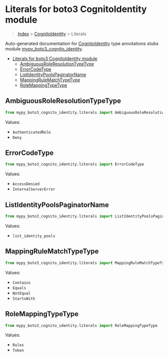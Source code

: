 # Literals for boto3 CognitoIdentity module

> [Index](..) > [CognitoIdentity](.) > Literals

Auto-generated documentation for
[CognitoIdentity](https://boto3.amazonaws.com/v1/documentation/api/1.17.78/reference/services/cognito-identity.html#CognitoIdentity)
type annotations stubs module
[mypy_boto3_cognito_identity](https://pypi.org/project/mypy-boto3-cognito-identity/).

- [Literals for boto3 CognitoIdentity module](#literals-for-boto3-cognitoidentity-module)
  - [AmbiguousRoleResolutionTypeType](#ambiguousroleresolutiontypetype)
  - [ErrorCodeType](#errorcodetype)
  - [ListIdentityPoolsPaginatorName](#listidentitypoolspaginatorname)
  - [MappingRuleMatchTypeType](#mappingrulematchtypetype)
  - [RoleMappingTypeType](#rolemappingtypetype)

## AmbiguousRoleResolutionTypeType

```python
from mypy_boto3_cognito_identity.literals import AmbiguousRoleResolutionTypeType
```

Values:

- `AuthenticatedRole`
- `Deny`

## ErrorCodeType

```python
from mypy_boto3_cognito_identity.literals import ErrorCodeType
```

Values:

- `AccessDenied`
- `InternalServerError`

## ListIdentityPoolsPaginatorName

```python
from mypy_boto3_cognito_identity.literals import ListIdentityPoolsPaginatorName
```

Values:

- `list_identity_pools`

## MappingRuleMatchTypeType

```python
from mypy_boto3_cognito_identity.literals import MappingRuleMatchTypeType
```

Values:

- `Contains`
- `Equals`
- `NotEqual`
- `StartsWith`

## RoleMappingTypeType

```python
from mypy_boto3_cognito_identity.literals import RoleMappingTypeType
```

Values:

- `Rules`
- `Token`
